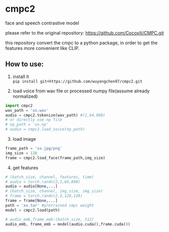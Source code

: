 # cmpc2
 face and speech contrastive model

please refer to the original repository: https://github.com/Cocoxili/CMPC.git  


this repository convert the cmpc to a python package, in order to get the features more convenient like CLIP.

## How to use:  
1. install it  
`pip install git+https://github.com/wuyangchen97/cmpc2.git` 

2. load voice from wav file or processed numpy file(assume already normalized)  
```python
import cmpc2
wav_path = 'xx.wav'
audio = cmpc2.tokenize(wav_path) #(1,64,800)
# or directly use np file
# np_path = 'xx.np'
# audio = cmpc2.load_voice(np_path)
```
3. load image
```python
frame_path = 'xx.jpg/png'
img_size = 128
frame = cmpc2.load_face(frame_path,img_size)
```

4. get features  
```python
# (batch_size, channel, features, time)
# audio = torch.randn(2,1,64,800)
audio = audio[None,...]
# (batch_size, channel, img_size, img_size)
# frame = torch.randn(2,3,128,128)
frame = frame[None,...]
path = 'xx.tar' #pretrained cmpc weight
model = cmpc2.load(path)

# audio_emb,frame_emb:(batch_size, 512)
audio_emb, frame_emb = model(audio.cuda(),frame.cuda())

```